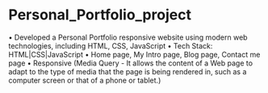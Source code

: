 # Personal_Portfolio_project
• Developed a Personal Portfolio responsive website using modern web technologies, including HTML, CSS,   JavaScript
• Tech Stack: HTML|CSS|JavaScript
• Home page, My Intro page, Blog page, Contact me page
• Responsive (Media Query - It allows the content of a Web page to adapt to the type of media that the page is being rendered in, such as a computer screen or that of a phone or tablet.) 
